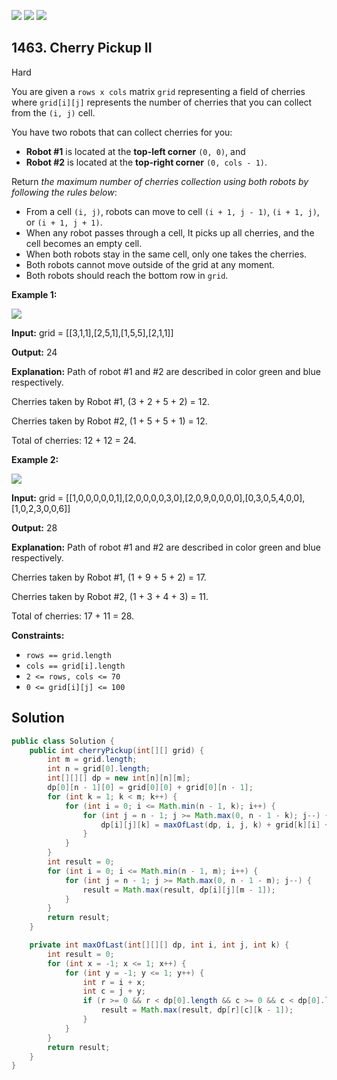 [![](https://img.shields.io/github/stars/javadev/LeetCode-in-Java?label=Stars&style=flat-square)](https://github.com/javadev/LeetCode-in-Java)
[![](https://img.shields.io/github/forks/javadev/LeetCode-in-Java?label=Fork%20me%20on%20GitHub%20&style=flat-square)](https://github.com/javadev/LeetCode-in-Java/fork)
[![](https://img.shields.io/badge/-LeetCode%20in%20Kotlin-blue?style=flat-square)](https://github.com/javadev/LeetCode-in-Kotlin)

## 1463\. Cherry Pickup II

Hard

You are given a `rows x cols` matrix `grid` representing a field of cherries where `grid[i][j]` represents the number of cherries that you can collect from the `(i, j)` cell.

You have two robots that can collect cherries for you:

*   **Robot #1** is located at the **top-left corner** `(0, 0)`, and
*   **Robot #2** is located at the **top-right corner** `(0, cols - 1)`.

Return _the maximum number of cherries collection using both robots by following the rules below_:

*   From a cell `(i, j)`, robots can move to cell `(i + 1, j - 1)`, `(i + 1, j)`, or `(i + 1, j + 1)`.
*   When any robot passes through a cell, It picks up all cherries, and the cell becomes an empty cell.
*   When both robots stay in the same cell, only one takes the cherries.
*   Both robots cannot move outside of the grid at any moment.
*   Both robots should reach the bottom row in `grid`.

**Example 1:**

![](https://assets.leetcode.com/uploads/2020/04/29/sample_1_1802.png)

**Input:** grid = \[\[3,1,1],[2,5,1],[1,5,5],[2,1,1]]

**Output:** 24

**Explanation:** Path of robot #1 and #2 are described in color green and blue respectively.

Cherries taken by Robot #1, (3 + 2 + 5 + 2) = 12.

Cherries taken by Robot #2, (1 + 5 + 5 + 1) = 12. 

Total of cherries: 12 + 12 = 24.

**Example 2:**

![](https://assets.leetcode.com/uploads/2020/04/23/sample_2_1802.png)

**Input:** grid = \[\[1,0,0,0,0,0,1],[2,0,0,0,0,3,0],[2,0,9,0,0,0,0],[0,3,0,5,4,0,0],[1,0,2,3,0,0,6]]

**Output:** 28

**Explanation:** Path of robot #1 and #2 are described in color green and blue respectively.

Cherries taken by Robot #1, (1 + 9 + 5 + 2) = 17.

Cherries taken by Robot #2, (1 + 3 + 4 + 3) = 11. 

Total of cherries: 17 + 11 = 28.

**Constraints:**

*   `rows == grid.length`
*   `cols == grid[i].length`
*   `2 <= rows, cols <= 70`
*   `0 <= grid[i][j] <= 100`

## Solution

```java
public class Solution {
    public int cherryPickup(int[][] grid) {
        int m = grid.length;
        int n = grid[0].length;
        int[][][] dp = new int[n][n][m];
        dp[0][n - 1][0] = grid[0][0] + grid[0][n - 1];
        for (int k = 1; k < m; k++) {
            for (int i = 0; i <= Math.min(n - 1, k); i++) {
                for (int j = n - 1; j >= Math.max(0, n - 1 - k); j--) {
                    dp[i][j][k] = maxOfLast(dp, i, j, k) + grid[k][i] + ((i == j) ? 0 : grid[k][j]);
                }
            }
        }
        int result = 0;
        for (int i = 0; i <= Math.min(n - 1, m); i++) {
            for (int j = n - 1; j >= Math.max(0, n - 1 - m); j--) {
                result = Math.max(result, dp[i][j][m - 1]);
            }
        }
        return result;
    }

    private int maxOfLast(int[][][] dp, int i, int j, int k) {
        int result = 0;
        for (int x = -1; x <= 1; x++) {
            for (int y = -1; y <= 1; y++) {
                int r = i + x;
                int c = j + y;
                if (r >= 0 && r < dp[0].length && c >= 0 && c < dp[0].length) {
                    result = Math.max(result, dp[r][c][k - 1]);
                }
            }
        }
        return result;
    }
}
```
